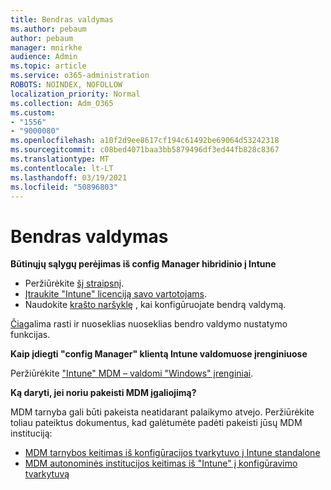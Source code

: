 ```yaml
---
title: Bendras valdymas
ms.author: pebaum
author: pebaum
manager: mnirkhe
audience: Admin
ms.topic: article
ms.service: o365-administration
ROBOTS: NOINDEX, NOFOLLOW
localization_priority: Normal
ms.collection: Adm_O365
ms.custom:
- "1556"
- "9000080"
ms.openlocfilehash: a10f2d9ee8617cf194c61492be69064d53242318
ms.sourcegitcommit: c08bed4071baa3bb5879496df3ed44fb828c8367
ms.translationtype: MT
ms.contentlocale: lt-LT
ms.lasthandoff: 03/19/2021
ms.locfileid: "50896803"
---
```

# <a name="co-management"></a>Bendras valdymas

**Būtinųjų sąlygų perėjimas iš config Manager hibridinio į Intune**

- Peržiūrėkite [šį straipsnį](https://docs.microsoft.com/mem/configmgr/mdm/understand/what-happened-to-hybrid).
- [Įtraukite "Intune" licenciją savo vartotojams](https://docs.microsoft.com/mem/intune/fundamentals/licenses-assign).
- Naudokite [krašto naršyklę](https://www.microsoft.com/edge) , kai konfigūruojate bendrą valdymą.

[Čia](https://admin.microsoft.com/AdminPortal/Home?#/modernonboarding/comanagesetupguide)galima rasti ir nuoseklias nuoseklias bendro valdymo nustatymo funkcijas.

**Kaip įdiegti "config Manager" klientą Intune valdomuose įrenginiuose**

Peržiūrėkite ["Intune" MDM – valdomi "Windows" įrenginiai](https://docs.microsoft.com/mem/configmgr/core/clients/deploy/deploy-clients-to-windows-computers#bkmk_mdm).

**Ką daryti, jei noriu pakeisti MDM įgaliojimą?**

MDM tarnyba gali būti pakeista neatidarant palaikymo atvejo. Peržiūrėkite toliau pateiktus dokumentus, kad galėtumėte padėti pakeisti jūsų MDM instituciją:

- [MDM tarnybos keitimas iš konfigūracijos tvarkytuvo į Intune standalone](https://docs.microsoft.com/mem/configmgr/mdm/understand/what-happened-to-hybrid)
- [MDM autonominės institucijos keitimas iš "Intune" į konfigūravimo tvarkytuvą](https://docs.microsoft.com/mem/configmgr/mdm/understand/what-happened-to-hybrid)

